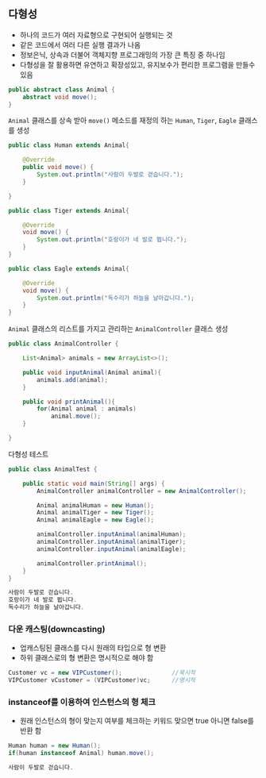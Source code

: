 ## 다형성

- 하나의 코드가 여러 자료형으로 구현되어 실행되는 것
- 같은 코드에서 여러 다른 실행 결과가 나옴
- 정보은닉, 상속과 더불어 객체지향 프로그래밍의 가장 큰 특징 중 하나임
- 다형성을 잘 활용하면 유연하고 확장성있고, 유지보수가 편리한 프로그램을 만들수 있음

```java
public abstract class Animal {
    abstract void move();
}
```

`Animal` 클래스를 상속 받아 `move()` 메소드를 재정의 하는 `Human`, `Tiger`, `Eagle` 클래스를 생성

```java
public class Human extends Animal{

    @Override
    public void move() {
        System.out.println("사람이 두발로 걷습니다.");
    }

}
```

```java
public class Tiger extends Animal{

    @Override
    void move() {
        System.out.println("호랑이가 네 발로 뜁니다.");
    }
}
```

```java
public class Eagle extends Animal{

    @Override
    void move() {
        System.out.println("독수리가 하늘을 날아갑니다.");
    }
}
```

`Animal` 클래스의 리스트를 가지고 관리하는 `AnimalController` 클래스 생성

```java
public class AnimalController {

    List<Animal> animals = new ArrayList<>();

    public void inputAnimal(Animal animal){
        animals.add(animal);
    }

    public void printAnimal(){
        for(Animal animal : animals)
            animal.move();
    }

}
```

다형성 테스트

```java
public class AnimalTest {

    public static void main(String[] args) {
        AnimalController animalController = new AnimalController();

        Animal animalHuman = new Human();
        Animal animalTiger = new Tiger();
        Animal animalEagle = new Eagle();

        animalController.inputAnimal(animalHuman);
        animalController.inputAnimal(animalTiger);
        animalController.inputAnimal(animalEagle);

        animalController.printAnimal();
    }
}
```

```java
사람이 두발로 걷습니다.
호랑이가 네 발로 뜁니다.
독수리가 하늘을 날아갑니다.
```

### 다운 캐스팅(downcasting)

- 업캐스팅된 클래스를 다시 원래의 타입으로 형 변환
- 하위 클래스로의 형 변환은 명시적으로 해야 함

```java
Customer vc = new VIPCustomer();              //묵시적
VIPCustomer vCustomer = (VIPCustomer)vc;      //명시적
```

### instanceof를 이용하여 인스턴스의 형 체크

- 원래 인스턴스의 형이 맞는지 여부를 체크하는 키워드 맞으면 true 아니면 false를 반환 함

```java
Human human = new Human();
if(human instanceof Animal) human.move();
```

```java
사람이 두발로 걷습니다.
```